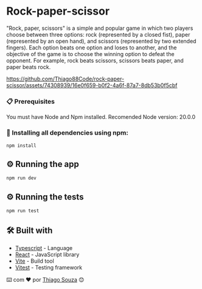# Rock-paper-scissor

"Rock, paper, scissors" is a simple and popular game in which two players choose between three
options: rock (represented by a closed fist), paper (represented by an open hand), and scissors 
(represented by two extended fingers). Each option beats one option and loses to another, and the
objective of the game is to choose the winning option to defeat the opponent. For example, rock beats scissors, 
scissors beats paper, and paper beats rock.

https://github.com/Thiago88Code/rock-paper-scissor/assets/74308939/16e0f659-b0f2-4a6f-87a7-8db53b0f5cbf

### 📋 Prerequisites

You must have Node and Npm installed.
Recomended Node version: 20.0.0

### 🔧 Installing all dependencies using npm:

```
npm install 
```
## ⚙️ Running the app

```
npm run dev
```

## ⚙️ Running the tests

```
npm run test
```

## 🛠️ Built with 

* [Typescript](https://www.typescriptlang.org/) - Language
* [React](https://react.dev/) - JavaScript library
* [Vite](https://vitejs.dev/guide/) - Build tool
* [Vitest](https://vitest.dev/) - Testing framework



⌨️ com ❤️ por [Thiago Souza](https://github.com/Thiago88Code) 😊
